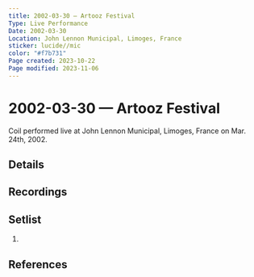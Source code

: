 ```yaml
---
title: 2002-03-30 — Artooz Festival
Type: Live Performance
Date: 2002-03-30
Location: John Lennon Municipal, Limoges, France
sticker: lucide//mic
color: "#f7b731"
Page created: 2023-10-22
Page modified: 2023-11-06
---
```


# 2002-03-30 — Artooz Festival

Coil performed live at John Lennon Municipal, Limoges, France on Mar. 24th, 2002.

## Details


## Recordings


## Setlist
1.

## References

[^1]: [Entry at Live Coil Archive]()
